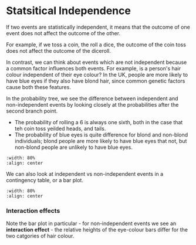 # Statsitical Independence

If two events are statistically independent, it means that the outcome of one event does not affect the outcome of the other.

For example, if we toss a coin, the roll a dice, the outcome of the coin toss does not affect the outcome of the diceroll. 

In contrast, we can think about events which are not independent because a common factor influences both events. For example, is a person's hair colour independent of their eye colour? In the UK, people are more likely to have blue eyes if they also have blond hair, since common genetic factors cause both these features.

In the probability tree, we see the difference between independent and non-independent events by looking closely at the probabilities after the second branch point. 

* The probability of rolling a 6 is always one sixth, both in the case that teh coin toss yeilded heads, and tails.
* The probability of blue eyes is quite difference for blond and non-blond individuals; blond people are more likely to have blue eyes that not, but non-blond people are unlikely to have blue eyes.

```{image} https://raw.githubusercontent.com/jillxoreilly/StatsCourseBook_2024/main/images/Chp9_IndependentTree.png
:width: 80%
:align: center
```

We can also look at independent vs non-independent events in a contingency table, or a bar plot. 

```{image} https://raw.githubusercontent.com/jillxoreilly/StatsCourseBook_2024/main/images/Chp9_IndependentBar.png
:width: 80%
:align: center
```

### Interaction effects

Note the bar plot in particular - for non-independent events we see an **interaction effect** - the relative heights of the eye-colour bars differ for the two catgories of hair colour.